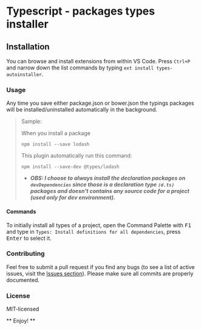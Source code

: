 # Typescript - packages types installer

## Installation 
You can browse and install extensions from within VS Code. Press `Ctrl+P` and narrow down the list commands by typing `ext install types-autoinstaller`.

### Usage
Any time you save either package.json or bower.json the typings packages will be installed/uninstalled automatically in the background.

> Sample:
> 
> When you install a package
> ```shell
> npm install --save lodash
> ```
> 
> This plugin automatically run this command: 
> ```shell
> npm install --save-dev @types/lodash
> ```
> - ***OBS: I choose to always install the declaration packages on `devDependencies` since those is a declaration type `(d.ts)` packages and doesn't contains any source code for a project (used only for dev environment).***
>  


#### Commands
To initially install all types of a project, open the Command Palette with <kbd>F1</kbd> and type in `Types: Install definitions for all dependencies`, press <kbd>Enter</kbd> to select it.

### Contributing
Feel free to submit a pull request if you find any bugs (to see a list of active issues, visit the [Issues section](https://github.com/jvitor83/types-autoinstaller/issues)).
Please make sure all commits are properly documented.

### License
MIT-licensed

** Enjoy! **